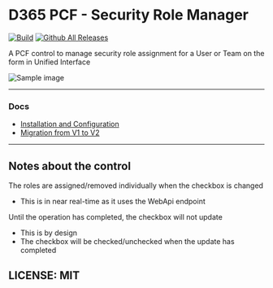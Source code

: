 # D365 PCF - Security Role Manager

[![Build](https://github.com/cathalnoonan/d365-pcf-securityrolemanager/actions/workflows/BUILD.yml/badge.svg)](https://github.com/cathalnoonan/d365-pcf-securityrolemanager/actions/workflows/BUILD.yml)
[![Github All Releases](https://img.shields.io/github/downloads/cathalnoonan/d365-pcf-securityrolemanager/total.svg)]()

A PCF control to manage security role assignment for a User or Team on the form in Unified Interface

![Sample image](./docs/res/sample.gif)

---

### Docs
- [Installation and Configuration](docs/installation-and-configuration.md)
- [Migration from V1 to V2](docs/migration-v1-v2.md)

---

## Notes about the control

The roles are assigned/removed individually when the checkbox is changed
- This is in near real-time as it uses the WebApi endpoint

Until the operation has completed, the checkbox will not update
- This is by design
- The checkbox will be checked/unchecked when the update has completed


## LICENSE: MIT

